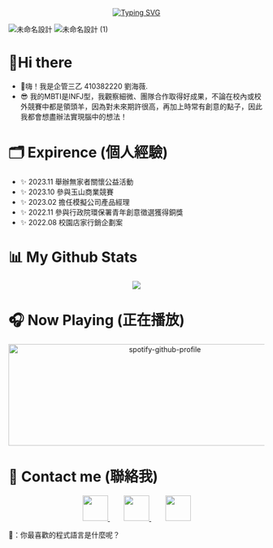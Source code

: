 <p align="center">
 <a href="https://git.io/typing-svg"><img src="https://readme-typing-svg.demolab.com?font=Fira+Code&weight=600&size=100&pause=1000&color=F7ADEB&center=true&vCenter=true&random=false&width=1000&height=100&lines=WELCOME+HERE!!!" alt="Typing SVG" /></a>
</p>

![未命名設計](https://github.com/ivycute28/ivycute28/assets/152379916/ae64c4ba-f468-49ed-8c03-9416db67b279)
![未命名設計 (1)](https://github.com/ivycute28/ivycute28/assets/152379916/9f30c840-cf22-45d2-9a24-2d5225fbc97e)

# :wave:Hi there 
- :raised_hands:嗨！我是企管三乙 410382220 劉海薇. 
- :sunglasses: 我的MBTI是INFJ型，我觀察細微、團隊合作取得好成果，不論在校內或校外競賽中都是領頭羊，因為對未來期許很高，再加上時常有創意的點子，因此我都會想盡辦法實現腦中的想法！

# :card_index_dividers: Expirence (個人經驗)
- :sparkles: 2023.11  舉辦無家者關懷公益活動
- :sparkles: 2023.10  參與玉山商業競賽
- :sparkles: 2023.02  擔任模擬公司產品經理
- :sparkles: 2022.11  參與行政院環保署青年創意徵選獲得銅獎
- :sparkles: 2022.08  校園店家行銷企劃案

 # :bar_chart: My Github Stats
<p align="center">
	<img src="https://github-readme-stats.vercel.app/api?username=ivycute28&show_icons=true&theme=synthwave">
</p>

 # :headphones: Now Playing (正在播放)
<p align="center">
	<img src="https://spotify-github-profile.vercel.app/api/view?uid=31o5aesnci3vovwjkdphmlmwntke&cover_image=true&theme=novatorem&show_offline=false&background_color=121212&interchange=false&bar_color=53b14f&bar_color_cover=true" alt="spotify-github-profile" width="600" height="200">
</p>

# :iphone: Contact me (聯絡我)
<p align="center">
  <a href="https://www.linkedin.com/in/ivy-liu-420701282/overlay/contact-info/">
    <img src="https://github.com/shikhar1020jais1/Git-Social/blob/master/Icons/LinkedIn.png" width="50" height="50">
  </a>
  &nbsp;&nbsp;&nbsp;&nbsp;&nbsp;&nbsp; <!-- Non-breaking spaces for separation -->
  <a href="https://www.instagram.com/ivy_04_28/">
    <img src="https://github.com/shikhar1020jais1/Git-Social/blob/master/Icons/Instagram.png" width="50" height="50">
  </a>
  &nbsp;&nbsp;&nbsp;&nbsp;&nbsp;&nbsp; <!-- Non-breaking spaces for separation -->
  <a href="https://www.facebook.com/profile.php?id=100005729403060&locale=zh_TW">
    <img src="https://github.com/shikhar1020jais1/Git-Social/blob/master/Icons/Facebook.png" width="50" height="50">
  </a>
</p>

🤖：你最喜歡的程式語言是什麼呢？
